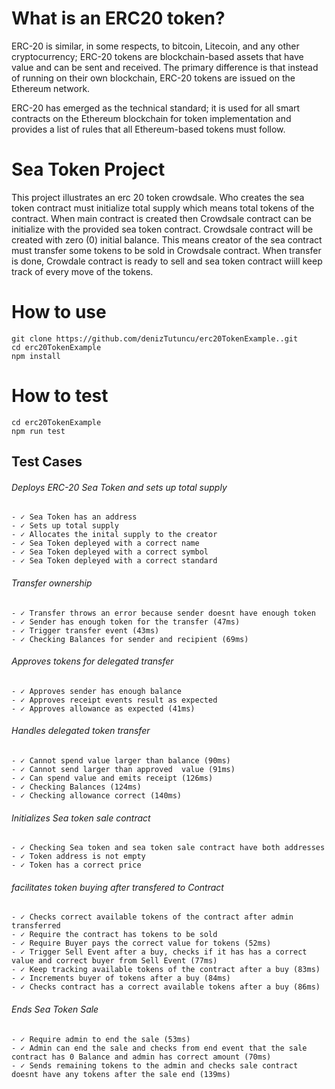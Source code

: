 # What is an ERC20 token?
ERC-20 is similar, in some respects, to bitcoin, Litecoin, and any other cryptocurrency; ERC-20 tokens are blockchain-based assets that have value and can be sent and received. The primary difference is that instead of running on their own blockchain, ERC-20 tokens are issued on the Ethereum network.

ERC-20 has emerged as the technical standard; it is used for all smart contracts on the Ethereum blockchain for token implementation and provides a list of rules that all Ethereum-based tokens must follow.

# Sea Token Project
This project illustrates an erc 20 token crowdsale. Who creates the sea token contract must initialize total supply which means total tokens of the contract. When main contract is created then Crowdsale contract can be initialize with the provided sea token contract. Crowdsale contract will be created with zero (0) initial balance. This means creator of the sea contract must transfer some tokens to be sold in Crowdsale contract. When transfer is done,  Crowdale contract is ready to sell and sea token contract wiill keep track of every move of the tokens. 


# How to use 

```
git clone https://github.com/denizTutuncu/erc20TokenExample..git
cd erc20TokenExample
npm install 
```

# How to test

```
cd erc20TokenExample
npm run test
```

## Test Cases 
###### Deploys ERC-20 Sea Token and sets up total supply
    - ✓ Sea Token has an address
    - ✓ Sets up total supply
    - ✓ Allocates the inital supply to the creator
    - ✓ Sea Token depleyed with a correct name
    - ✓ Sea Token depleyed with a correct symbol
    - ✓ Sea Token depleyed with a correct standard

###### Transfer ownership
    - ✓ Transfer throws an error because sender doesnt have enough token
    - ✓ Sender has enough token for the transfer (47ms)
    - ✓ Trigger transfer event (43ms)
    - ✓ Checking Balances for sender and recipient (69ms)

###### Approves tokens for delegated transfer
    - ✓ Approves sender has enough balance
    - ✓ Approves receipt events result as expected
    - ✓ Approves allowance as expected (41ms)

###### Handles delegated token transfer
    - ✓ Cannot spend value larger than balance (90ms)
    - ✓ Cannot send larger than approved  value (91ms)
    - ✓ Can spend value and emits receipt (126ms)
    - ✓ Checking Balances (124ms)
    - ✓ Checking allowance correct (140ms)

###### Initializes Sea token sale contract
    - ✓ Checking Sea token and sea token sale contract have both addresses
    - ✓ Token address is not empty
    - ✓ Token has a correct price

###### facilitates token buying after transfered to Contract
    - ✓ Checks correct available tokens of the contract after admin transferred
    - ✓ Require the contract has tokens to be sold
    - ✓ Require Buyer pays the correct value for tokens (52ms)
    - ✓ Trigger Sell Event after a buy, checks if it has has a correct value and correct buyer from Sell Event (77ms)
    - ✓ Keep tracking available tokens of the contract after a buy (83ms)
    - ✓ Increments buyer of tokens after a buy (84ms)
    - ✓ Checks contract has a correct available tokens after a buy (86ms)

###### Ends Sea Token Sale
    - ✓ Require admin to end the sale (53ms)
    - ✓ Admin can end the sale and checks from end event that the sale contract has 0 Balance and admin has correct amount (70ms)
    - ✓ Sends remaining tokens to the admin and checks sale contract doesnt have any tokens after the sale end (139ms)
